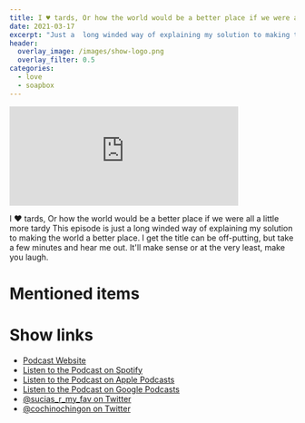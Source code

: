 ```yaml
---
title: I ♥️ tards, Or how the world would be a better place if we were all a little more tardy
date: 2021-03-17
excerpt: "Just a  long winded way of explaining my solution to making the world a better place"
header:
  overlay_image: /images/show-logo.png
  overlay_filter: 0.5
categories:
  - love
  - soapbox
---
```


<iframe src="https://open.spotify.com/embed-podcast/episode/2HngEffFlknxuwWGbpqTwL" width="80%" height="175" frameborder="0" allowtransparency="true" allow="encrypted-media"></iframe>

I ♥️ tards, Or how the world would be a better place if we were all a little more tardy
This episode is just a  long winded way of explaining my solution to making the world a better place.
I get the title can be off-putting, but take a few minutes and hear me out. It'll make sense or at the very least, make you laugh.

# Mentioned items



# Show links

* <i class='fas fa-link'></i> [Podcast Website](https://sucias.xyz)
* <i class='fab fa-spotify'></i> [Listen to the Podcast on Spotify](https://open.spotify.com/show/3XjoipCU3QzeIaQAAQpBdW)
* <i class='fas fa-podcast'></i> [Listen to the Podcast on Apple Podcasts](https://podcasts.apple.com/us/podcast/sucias-are-my-favorite/id1548173787)
* <i class='fab fa-google-play'></i> [Listen to the Podcast on Google Podcasts](https://podcasts.google.com/feed/aHR0cHM6Ly9hbmNob3IuZm0vcy80MjI0YzYzYy9wb2RjYXN0L3Jzcw==)
* <i class='fab fa-twitter'></i> [@sucias_r_my_fav on Twitter](https://twitter.com/sucias_r_my_fav)
* <i class='fab fa-twitter'></i> [@cochinochingon on Twitter](https://twitter.com/cochinochingon)
